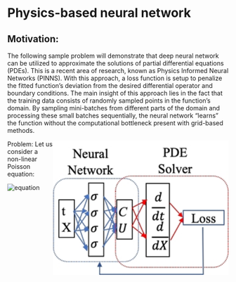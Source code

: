 # Physics-based neural network
## Motivation: 
The following sample problem will demonstrate that deep neural network can be utilized to approximate the solutions of partial differential equations (PDEs). This is a recent area of research, known as Physics Informed Neural Networks (PINNS). With this approach, a loss function is setup to penalize the fitted function’s deviation from the desired differential operator and boundary conditions. ﻿The main insight of this approach lies in the fact that the training data consists of randomly sampled points in the function’s domain. By sampling mini-batches from different parts of the domain and processing these small batches sequentially, the neural network “learns” the function without the computational bottleneck present with grid-based methods. 

<img src="https://github.com/AryaAftab/Physics-based-neural-network/blob/master/pics/Physics-based%20neural%20network.jpg" width="400" img align="right">

Problem:
Let us consider a non-linear Poisson equation:

![equation](https://latex.codecogs.com/svg.latex?\!\!\!\!\!\!\!\!\!\nabla\cdot((1%20+%20u^2)%20\nabla%20u)%20=%20f%20\!\!\!\quad%20{\rm%20in}\,%20\Omega,\\u%20=%201%20%20\quad%20%20{\rm%20on}\,%20\Gamma_D,\\\nabla%20u\cdot%20n%20=%200%20\!\!\!\quad%20%20{\rm%20on}\,%20\Gamma_N.)
